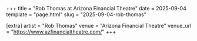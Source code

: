 +++
title = "Rob Thomas at Arizona Financial Theatre"
date = 2025-09-04
template = "page.html"
slug = "2025-09-04-rob-thomas"

[extra]
artist = "Rob Thomas"
venue = "Arizona Financial Theatre"
venue_url = "https://www.azfinancialtheatre.com/"
+++
